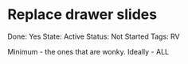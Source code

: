 # Replace drawer slides

Done: Yes
State: Active
Status: Not Started
Tags: RV

Minimum - the ones that are wonky. Ideally - ALL